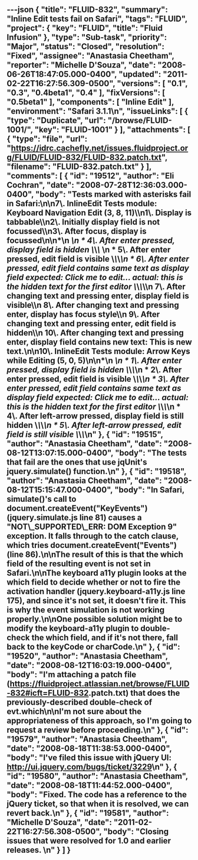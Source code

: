---json
{
  "title": "FLUID-832",
  "summary": "Inline Edit tests fail on Safari",
  "tags": "FLUID",
  "project": {
    "key": "FLUID",
    "title": "Fluid Infusion"
  },
  "type": "Sub-task",
  "priority": "Major",
  "status": "Closed",
  "resolution": "Fixed",
  "assignee": "Anastasia Cheetham",
  "reporter": "Michelle D'Souza",
  "date": "2008-06-26T18:47:05.000-0400",
  "updated": "2011-02-22T16:27:56.309-0500",
  "versions": [
    "0.1",
    "0.3",
    "0.4beta1",
    "0.4"
  ],
  "fixVersions": [
    "0.5beta1"
  ],
  "components": [
    "Inline Edit"
  ],
  "environment": "Safari 3.1.1\n",
  "issueLinks": [
    {
      "type": "Duplicate",
      "url": "/browse/FLUID-1001/",
      "key": "FLUID-1001"
    }
  ],
  "attachments": [
    {
      "type": "file",
      "url": "https://idrc.cachefly.net/issues.fluidproject.org/FLUID/FLUID-832/FLUID-832.patch.txt",
      "filename": "FLUID-832.patch.txt"
    }
  ],
  "comments": [
    {
      "id": "19512",
      "author": "Eli Cochran",
      "date": "2008-07-28T12:36:03.000-0400",
      "body": "Tests marked with asterisks fail in Safari:\n\n7\\. InlineEdit Tests module: Keyboard Navigation Edit (3, 8, 11)\\\n1\\. Display is tabbable\\\n2\\. Initially display field is not focussed\\\n3\\. After focus, display is focussed\n\n*\n  *\n    * 4\\. After enter pressed, display field is hidden \\*\\*\\*&#x20;\n    * 5\\. After enter pressed, edit field is visible \\*\\*\\*\n    * 6\\. After enter pressed, edit field contains same text as display field expected: Click me to edit... actual: this is the hidden text for the first editor \\*\\*\\*\\\n      &#x20;         7\\. After changing text and pressing enter, display field is visible\\\n      &#x20;         8\\. After changing text and pressing enter, display has focus style\\\n      &#x20;         9\\. After changing text and pressing enter, edit field is hidden\\\n      &#x20;       10\\. After changing text and pressing enter, display field contains new text: This is new text.\n\n10\\. InlineEdit Tests module: Arrow Keys while Editing (5, 0, 5)\n\n*\n  *\n    * 1\\. After enter pressed, display field is hidden \\*\\*\\*\n    * 2\\. After enter pressed, edit field is visible \\*\\*\\*\n    * 3\\. After enter pressed, edit field contains same text as display field expected: Click me to edit... actual: this is the hidden text for the first editor \\*\\*\\*\n    * 4\\. After left-arrow pressed, display field is still hidden \\*\\*\\*\n    * 5\\. After left-arrow pressed, edit field is still visible \\*\\*\\*\n"
    },
    {
      "id": "19515",
      "author": "Anastasia Cheetham",
      "date": "2008-08-12T13:07:15.000-0400",
      "body": "The tests that fail are the ones that use jqUnit's jquery.simulate() function.\n"
    },
    {
      "id": "19518",
      "author": "Anastasia Cheetham",
      "date": "2008-08-12T15:15:47.000-0400",
      "body": "In Safari, simulate()'s call to document.createEvent(\"KeyEvents\") (jquery.simulate.js line 81) causes a \"NOT\\_SUPPORTED\\_ERR: DOM Exception 9\" exception. It falls through to the catch clause, which tries document.createEvent(\"Events\") (line 86).\n\nThe result of this is that the which field of the resulting event is not set in Safari.\n\nThe keyboard a11y plugin looks at the which field to decide whether or not to fire the activation handler (jquery.keyboard-a11y.js line 175), and since it's not set, it doesn't fire it. This is why the event simulation is not working properly.\n\nOne possible solution might be to modify the keyboard-a11y plugin to double-check the which field, and if it's not there, fall back to the keyCode or charCode.\n"
    },
    {
      "id": "19520",
      "author": "Anastasia Cheetham",
      "date": "2008-08-12T16:03:19.000-0400",
      "body": "I'm attaching a patch file (<https://fluidproject.atlassian.net/browse/FLUID-832#icft=FLUID-832>.patch.txt) that does the previously-described double-check of evt.which\n\nI'm not sure about the appropriateness of this approach, so I'm going to request a review before proceeding.\n"
    },
    {
      "id": "19579",
      "author": "Anastasia Cheetham",
      "date": "2008-08-18T11:38:53.000-0400",
      "body": "I've filed this issue with jQuery UI:  <http://ui.jquery.com/bugs/ticket/3229>\n"
    },
    {
      "id": "19580",
      "author": "Anastasia Cheetham",
      "date": "2008-08-18T11:44:52.000-0400",
      "body": "Fixed. The code has a reference to the jQuery ticket, so that when it is resolved, we can revert back.\n"
    },
    {
      "id": "19581",
      "author": "Michelle D'Souza",
      "date": "2011-02-22T16:27:56.308-0500",
      "body": "Closing issues that were resolved for 1.0 and earlier releases.&#x20;\n"
    }
  ]
}
---

        